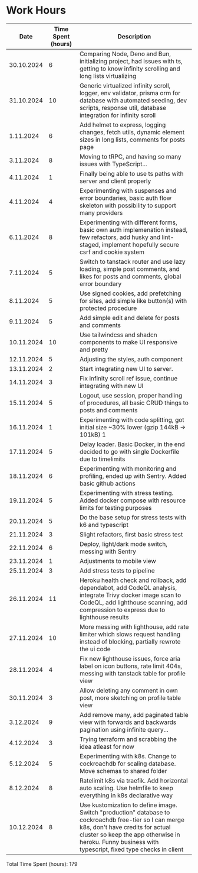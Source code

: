 # Work Hours

| Date       | Time Spent (hours) | Description                                                                                                                                                                                                                                         |
| ---------- | ------------------ | --------------------------------------------------------------------------------------------------------------------------------------------------------------------------------------------------------------------------------------------------- |
| 30.10.2024 | 6                  | Comparing Node, Deno and Bun, initializing project, had issues with ts, getting to know infinity scrolling and long lists virtualizing                                                                                                              |
| 31.10.2024 | 10                 | Generic virtualized infinity scroll, logger, env validator, prisma orm for database with automated seeding, dev scripts, response util, database integration for infinity scroll                                                                    |
| 1.11.2024  | 6                  | Add helmet to express, logging changes, fetch utils, dynamic element sizes in long lists, comments for posts page                                                                                                                                   |
| 3.11.2024  | 8                  | Moving to tRPC, and having so many issues with TypeScript...                                                                                                                                                                                        |
| 4.11.2024  | 1                  | Finally being able to use ts paths with server and client properly                                                                                                                                                                                  |
| 4.11.2024  | 4                  | Experimenting with suspenses and error boundaries, basic auth flow skeleton with possibility to support many providers                                                                                                                              |
| 6.11.2024  | 8                  | Experimenting with different forms, basic own auth implemenation instead, few refactors, add husky and lint-staged, implement hopefully secure csrf and cookie system                                                                               |
| 7.11.2024  | 5                  | Switch to tanstack router and use lazy loading, simple post comments, and likes for posts and comments, global error boundary                                                                                                                       |
| 8.11.2024  | 5                  | Use signed cookies, add prefetching for sites, add simple like button(s) with protected procedure                                                                                                                                                   |
| 9.11.2024  | 5                  | Add simple edit and delete for posts and comments                                                                                                                                                                                                   |
| 10.11.2024 | 10                 | Use tailwindcss and shadcn components to make UI responsive and pretty                                                                                                                                                                              |
| 12.11.2024 | 5                  | Adjusting the styles, auth component                                                                                                                                                                                                                |
| 13.11.2024 | 2                  | Start integrating new UI to server.                                                                                                                                                                                                                 |
| 14.11.2024 | 3                  | Fix infinity scroll ref issue, continue integrating with new UI                                                                                                                                                                                     |
| 15.11.2024 | 5                  | Logout, use session, proper handling of procedures, all basic CRUD things to posts and comments                                                                                                                                                     |
| 16.11.2024 | 1                  | Experimenting with code splitting, got initial size ~30% lower (gzip 144kB -> 101kB) 1                                                                                                                                                              |
| 17.11.2024 | 5                  | Delay loader. Basic Docker, in the end decided to go with single Dockerfile due to timelimits                                                                                                                                                       |
| 18.11.2024 | 6                  | Experimenting with monitoring and profiling, ended up with Sentry. Added basic github actions                                                                                                                                                       |
| 19.11.2024 | 5                  | Experimenting with stress testing. Added docker compose with resource limits for testing purposes                                                                                                                                                   |
| 20.11.2024 | 5                  | Do the base setup for stress tests with k6 and typescript                                                                                                                                                                                           |
| 21.11.2024 | 3                  | Slight refactors, first basic stress test                                                                                                                                                                                                           |
| 22.11.2024 | 6                  | Deploy, light/dark mode switch, messing with Sentry                                                                                                                                                                                                 |
| 23.11.2024 | 1                  | Adjustments to mobile view                                                                                                                                                                                                                          |
| 25.11.2024 | 3                  | Add stress tests to pipeline                                                                                                                                                                                                                        |
| 26.11.2024 | 11                 | Heroku health check and rollback, add dependabot, add CodeQL analysis, integrate Trivy docker image scan to CodeQL, add lighthouse scanning, add compression to express due to lighthouse results                                                   |
| 27.11.2024 | 10                 | More messing with lighthouse, add rate limiter which slows request handling instead of blocking, partially rewrote the ui code                                                                                                                      |
| 28.11.2024 | 4                  | Fix new lighthouse issues, force aria label on icon buttons, rate limit 404s, messing with tanstack table for profile view                                                                                                                          |
| 30.11.2024 | 3                  | Allow deleting any comment in own post, more sketching on profile table view                                                                                                                                                                        |
| 3.12.2024  | 9                  | Add remove many, add paginated table view with forwards and backwards pagination using infinite query...                                                                                                                                            |
| 4.12.2024  | 3                  | Trying terraform and scrabbing the idea atleast for now                                                                                                                                                                                             |
| 5.12.2024  | 5                  | Experimenting with k8s. Change to cockroachdb for scaling database. Move schemas to shared folder                                                                                                                                                   |
| 8.12.2024  | 8                  | Ratelimit k8s via traefik. Add horizontal auto scaling. Use helmfile to keep everything in k8s declarative way                                                                                                                                      |
| 10.12.2024 | 8                  | Use kustomization to define image. Switch "production" database to cockroachdb free-tier so I can merge k8s, don't have credits for actual cluster so keep the app otherwise in heroku. Funny business with typescript, fixed type checks in client |

Total Time Spent (hours): 179
